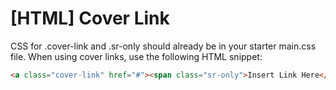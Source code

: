 # [HTML] Cover Link

CSS for .cover-link and .sr-only should already be in your starter main.css file. When using cover links, use the following HTML snippet:

```html
<a class="cover-link" href="#"><span class="sr-only">Insert Link Here</span></a>
```